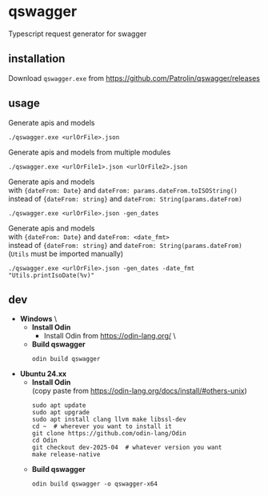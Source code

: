 # qswagger
Typescript request generator for swagger

## installation
Download `qswagger.exe` from https://github.com/Patrolin/qswagger/releases

## usage
Generate apis and models
```
./qswagger.exe <urlOrFile>.json
```

Generate apis and models from multiple modules
```
./qswagger.exe <urlOrFile1>.json <urlOrFile2>.json
```

Generate apis and models \
with `{dateFrom: Date}` and `dateFrom: params.dateFrom.toISOString()` \
instead of `{dateFrom: string}` and `dateFrom: String(params.dateFrom)`
```
./qswagger.exe <urlOrFile>.json -gen_dates
```

Generate apis and models \
with `{dateFrom: Date}` and `dateFrom: <date_fmt>` \
instead of `{dateFrom: string}` and `dateFrom: String(params.dateFrom)` \
(`Utils` must be imported manually)
```
./qswagger.exe <urlOrFile>.json -gen_dates -date_fmt "Utils.printIsoDate(%v)"
```

## dev
- **Windows** \
  - **Install Odin**
    - Install Odin from https://odin-lang.org/ \
  - **Build qswagger**
    ```
    odin build qswagger
    ```
- **Ubuntu 24.xx**
  - **Install Odin** \
    (copy paste from https://odin-lang.org/docs/install/#others-unix)
    ```
    sudo apt update
    sudo apt upgrade
    sudo apt install clang llvm make libssl-dev
    cd ~  # wherever you want to install it
    git clone https://github.com/odin-lang/Odin
    cd Odin
    git checkout dev-2025-04  # whatever version you want
    make release-native
    ```
  - **Build qswagger**
    ```
    odin build qswagger -o qswagger-x64
    ```
